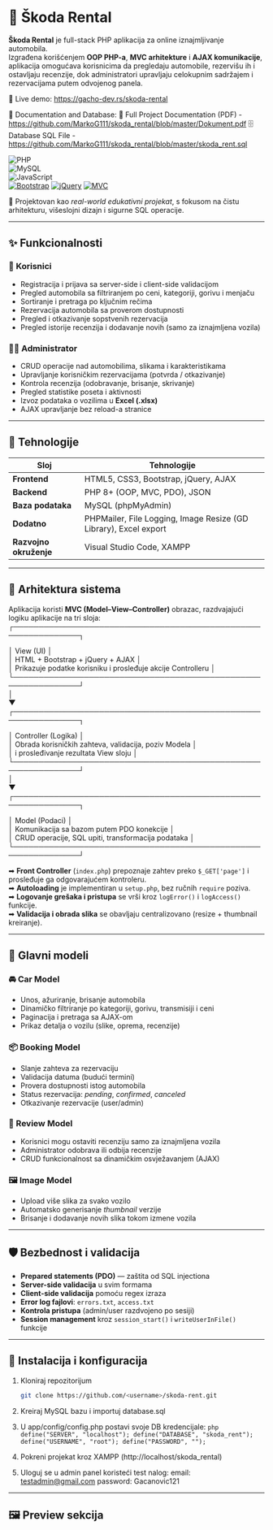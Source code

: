 # 🚗 Škoda Rental

**Škoda Rental** je full-stack PHP aplikacija za online iznajmljivanje automobila.  
Izgrađena korišćenjem **OOP PHP-a**, **MVC arhitekture** i **AJAX komunikacije**, aplikacija omogućava korisnicima da pregledaju automobile, rezervišu ih i ostavljaju recenzije, dok administratori upravljaju celokupnim sadržajem i rezervacijama putem odvojenog panela.

🔗 Live demo: https://gacho-dev.rs/skoda-rental

📄 Documentation and Database:
📘 Full Project Documentation (PDF) - https://github.com/MarkoG111/skoda_rental/blob/master/Dokument.pdf
🗄️ Database SQL File - https://github.com/MarkoG111/skoda_rental/blob/master/skoda_rent.sql

![PHP](https://img.shields.io/badge/PHP-777BB4?style=for-the-badge&logo=php&logoColor=white)	
![MySQL](https://img.shields.io/badge/MySQL-4479A1?style=for-the-badge&logo=mysql&logoColor=white)	
![JavaScript](https://img.shields.io/badge/JavaScript-F7DF1E?style=for-the-badge&logo=javascript&logoColor=black)	
[![Bootstrap](https://img.shields.io/badge/Bootstrap-5.3-purple.svg?style=for-the-badge&logo=bootstrap)](https://getbootstrap.com/)
[![jQuery](https://img.shields.io/badge/jQuery-AJAX-blue.svg?style=for-the-badge&logo=jquery)](https://jquery.com/)
[![MVC](https://img.shields.io/badge/Architecture-MVC-success.svg?style=for-the-badge&logo=codeigniter)]()

🎯 Projektovan kao *real-world edukativni projekat*, s fokusom na čistu arhitekturu, višeslojni dizajn i sigurne SQL operacije.

---


## ✨ Funkcionalnosti

### 👥 Korisnici
- Registracija i prijava sa server-side i client-side validacijom  
- Pregled automobila sa filtriranjem po ceni, kategoriji, gorivu i menjaču  
- Sortiranje i pretraga po ključnim rečima  
- Rezervacija automobila sa proverom dostupnosti  
- Pregled i otkazivanje sopstvenih rezervacija  
- Pregled istorije recenzija i dodavanje novih (samo za iznajmljena vozila)  

### 🧑‍💼 Administrator
- CRUD operacije nad automobilima, slikama i karakteristikama  
- Upravljanje korisničkim rezervacijama (potvrda / otkazivanje)  
- Kontrola recenzija (odobravanje, brisanje, skrivanje)  
- Pregled statistike poseta i aktivnosti  
- Izvoz podataka o vozilima u **Excel (.xlsx)**  
- AJAX upravljanje bez reload-a stranice  

---


## 🧱 Tehnologije

| Sloj | Tehnologije |
|------|--------------|
| **Frontend** | HTML5, CSS3, Bootstrap, jQuery, AJAX |
| **Backend** | PHP 8+ (OOP, MVC, PDO), JSON |
| **Baza podataka** | MySQL (phpMyAdmin) |
| **Dodatno** | PHPMailer, File Logging, Image Resize (GD Library), Excel export |
| **Razvojno okruženje** | Visual Studio Code, XAMPP |

---
## 🧠 Arhitektura sistema

Aplikacija koristi **MVC (Model–View–Controller)** obrazac, razdvajajući logiku aplikacije na tri sloja:
┌───────────────────────────────────────────────────────────────┐

│ View (UI) │ <br/>
│ HTML + Bootstrap + jQuery + AJAX │ <br/>
│ Prikazuje podatke korisniku i prosleđuje akcije Controlleru │
└───────────────────────────────────────────────────────────────┘
<br/>
│
<br/>
▼
<br/>
┌───────────────────────────────────────────────────────────────┐
 
│ Controller (Logika) │ <br/>
│ Obrada korisničkih zahteva, validacija, poziv Modela │ <br/>
│ i prosleđivanje rezultata View sloju │
└───────────────────────────────────────────────────────────────┘
<br/>
│
<br/>
▼
<br/>
┌───────────────────────────────────────────────────────────────┐

│ Model (Podaci) │ <br/>
│ Komunikacija sa bazom putem PDO konekcije │ <br/>
│ CRUD operacije, SQL upiti, transformacija podataka │
└───────────────────────────────────────────────────────────────┘

➡ **Front Controller** (`index.php`) prepoznaje zahtev preko `$_GET['page']` i prosleđuje ga odgovarajućem kontroleru.  
➡ **Autoloading** je implementiran u `setup.php`, bez ručnih `require` poziva.  
➡ **Logovanje grešaka i pristupa** se vrši kroz `logError()` i `logAccess()` funkcije.  
➡ **Validacija i obrada slika** se obavljaju centralizovano (resize + thumbnail kreiranje).

---


## 🧩 Glavni modeli

### 🚘 Car Model
- Unos, ažuriranje, brisanje automobila  
- Dinamičko filtriranje po kategoriji, gorivu, transmisiji i ceni  
- Paginacija i pretraga sa AJAX-om  
- Prikaz detalja o vozilu (slike, oprema, recenzije)

### 📦 Booking Model
- Slanje zahteva za rezervaciju  
- Validacija datuma (budući termini)  
- Provera dostupnosti istog automobila  
- Status rezervacija: *pending*, *confirmed*, *canceled*  
- Otkazivanje rezervacije (user/admin)

### 💬 Review Model
- Korisnici mogu ostaviti recenziju samo za iznajmljena vozila  
- Administrator odobrava ili odbija recenzije  
- CRUD funkcionalnost sa dinamičkim osvježavanjem (AJAX)

### 🖼️ Image Model
- Upload više slika za svako vozilo  
- Automatsko generisanje *thumbnail* verzije  
- Brisanje i dodavanje novih slika tokom izmene vozila  

---

## 🛡️ Bezbednost i validacija
- **Prepared statements (PDO)** — zaštita od SQL injectiona  
- **Server-side validacija** u svim formama  
- **Client-side validacija** pomoću regex izraza  
- **Error log fajlovi**: `errors.txt`, `access.txt`  
- **Kontrola pristupa** (admin/user razdvojeno po sesiji)  
- **Session management** kroz `session_start()` i `writeUserInFile()` funkcije  
---

## 🧰 Instalacija i konfiguracija
1. Kloniraj repozitorijum  
   ```bash
   git clone https://github.com/<username>/skoda-rent.git
2. Kreiraj MySQL bazu i importuj database.sql
3. U app/config/config.php postavi svoje DB kredencijale:
``php
define("SERVER", "localhost");
define("DATABASE", "skoda_rent");
define("USERNAME", "root");
define("PASSWORD", "");
``

4. Pokreni projekat kroz XAMPP (http://localhost/skoda_rental)
5. Uloguj se u admin panel koristeći test nalog:
email: testadmin@gmail.com
password: Gacanovic121
---

## 🖼️ Preview sekcija

